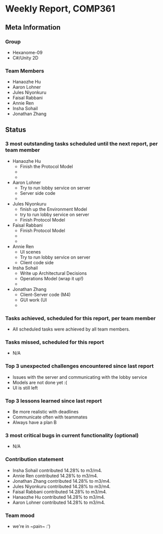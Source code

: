 # Weekly Report, COMP361

## Meta Information

### Group

 * Hexanome-09
 * C#/Unity 2D

### Team Members

 * Hanaozhe Hu
 * Aaron Lohner
 * Jules Niyonkuru
 * Faisal Rabbani
 * Annie Ren
 * Insha Sohail
 * Jonathan Zhang


## Status

### 3 most outstanding tasks scheduled until the next report, per team member

 * Hanaozhe Hu
   * Finish the Protocol Model
   * 
   * 
 * Aaron Lohner
   * Try to run lobby service on server
   * Server side code
   * 
 * Jules Niyonkuru
   * finish up the Environment Model
   * try to run lobby service on server
   * Finish Protocol Model
 * Faisal Rabbani
   * Finish Protocol Model
   * 
   *
 * Annie Ren
   * UI scenes
   * Try to run lobby service on server
   * Client code side
 * Insha Sohail
   * Write up Architectural Decisions
   * Operations Model (wrap it up!)
   *
 * Jonathan Zhang
   * Client-Server code (M4)
   * GUI work (UI
   *

### Tasks achieved, scheduled for this report, per team member

   * All scheduled tasks were achieved by all team members.

### Tasks missed, scheduled for this report 
   * N/A

### Top 3 unexpected challenges encountered since last report
   * Issues with the server and communicating with the lobby service
   * Models are not done yet :(
   * UI is still left

### Top 3 lessons learned since last report
   * Be more realistic with deadlines
   * Communicate often with teammates
   * Always have a plan B

### 3 most critical bugs in current functionality (optional)
   * N/A

### Contribution statement
   * Insha Sohail contributed 14.28% to m3/m4.
   * Annie Ren contributed 14.28% to m3/m4.
   * Jonathan Zhang contributed 14.28% to m3/m4.
   * Jules Niyonkuru contributed 14.28% to m3/m4.
   * Faisal Rabbani contributed 14.28% to m3/m4.
   * Hanaozhe Hu contributed 14.28% to m3/m4.
   * Aaron Lohner contributed 14.28% to m3/m4.
   

### Team mood

   * we're in ~pain~ :')
